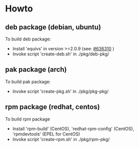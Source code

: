 Howto
=====

deb package (debian, ubuntu)
----------------------------

To build deb package:

* Install 'equivs' in version >=2.0.9 (see: [#636310](http://bugs.debian.org/cgi-bin/bugreport.cgi?bug=636310) )
* Invoke script 'create-deb.sh' in ./pkg/deb-pkg/

pak package (arch)
------------------

To build pak package:

* Invoke script 'create-pkg.sh' in ./pkg/pkg-pkg/

rpm package (redhat, centos)
----------------------------

To build rpm package

* Install 'rpm-build' (CentOS), 'redhat-rpm-config' (CentOS), 'rpmdevtools' (EPEL for CentOS)
* Invoke script 'create-rpm.sh' in ./pkg/rpm-pkg/
